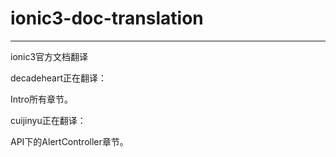 # ionic3-doc-translation

----------

ionic3官方文档翻译



decadeheart正在翻译：

Intro所有章节。

cuijinyu正在翻译：

API下的AlertController章节。
